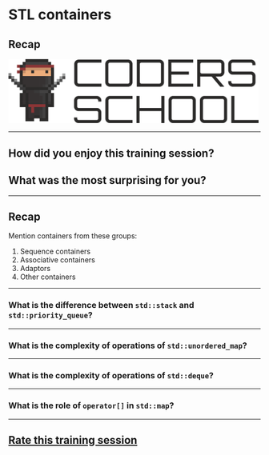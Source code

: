 <!-- .slide: data-background="#111111" -->

# STL containers

## Recap

<a href="https://coders.school">
    <img width="500" src="../img/coders_school_logo.png" alt="Coders School" class="plain">
</a>

___

## How did you enjoy this training session?

## What was the most surprising for you?

___

## Recap

Mention containers from these groups:

1. <!-- .element: class="fragment fade-in" --> Sequence containers
2. <!-- .element: class="fragment fade-in" --> Associative containers
3. <!-- .element: class="fragment fade-in" --> Adaptors
4. <!-- .element: class="fragment fade-in" --> Other containers

___

### What is the difference between `std::stack` and `std::priority_queue`?

___

### What is the complexity of operations of `std::unordered_map`?

___

### What is the complexity of operations of `std::deque`?

___

### What is the role of `operator[]` in `std::map`?

___

## [Rate this training session](https://forms.gle/ADXRttpAaZgW8KwM6)
